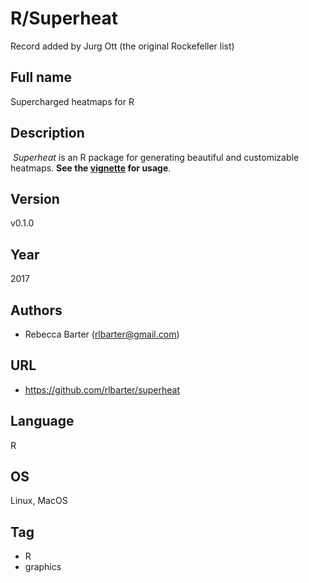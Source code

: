 #  R/Superheat
Record added by Jurg Ott (the original Rockefeller list)

##  Full name
Supercharged heatmaps for R

##  Description
​
*Superheat* is an R package for generating beautiful and customizable heatmaps. **See the [vignette](https://rlbarter.github.io/superheat/) for usage**.

##  Version
v0.1.0

##  Year
2017

##  Authors
* Rebecca Barter (rlbarter@gmail.com)

##  URL
* https://github.com/rlbarter/superheat

##  Language
R

##  OS
Linux, MacOS

##  Tag
* R
* graphics